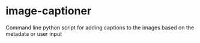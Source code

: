 # image-captioner
Command line python script for adding captions to the images based on the metadata or user input
